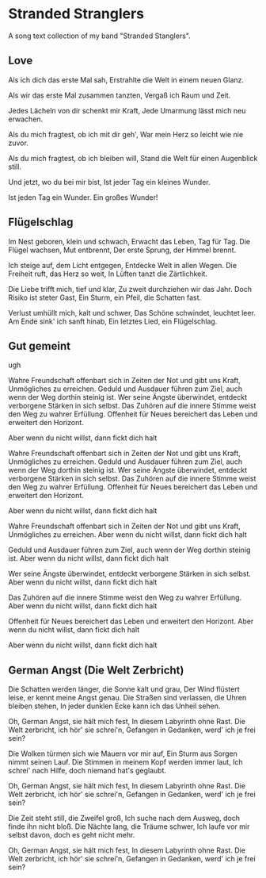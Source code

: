 # Stranded Stranglers

A song text collection of my band "Stranded Stanglers".

## Love

Als ich dich das erste Mal sah,
Erstrahlte die Welt in einem neuen Glanz.

Als wir das erste Mal zusammen tanzten,
Vergaß ich Raum und Zeit.

Jedes Lächeln von dir schenkt mir Kraft,
Jede Umarmung lässt mich neu erwachen.

Als du mich fragtest, ob ich mit dir geh',
War mein Herz so leicht wie nie zuvor.

Als du mich fragtest, ob ich bleiben will,
Stand die Welt für einen Augenblick still.

Und jetzt, wo du bei mir bist,
Ist jeder Tag ein kleines Wunder.

Ist jeden Tag ein Wunder.
Ein großes Wunder!

## Flügelschlag

Im Nest geboren, klein und schwach,
Erwacht das Leben, Tag für Tag.
Die Flügel wachsen, Mut entbrennt,
Der erste Sprung, der Himmel brennt.

Ich steige auf, dem Licht entgegen,
Entdecke Welt in allen Wegen.
Die Freiheit ruft, das Herz so weit,
In Lüften tanzt die Zärtlichkeit.

Die Liebe trifft mich, tief und klar,
Zu zweit durchziehen wir das Jahr.
Doch Risiko ist steter Gast,
Ein Sturm, ein Pfeil, die Schatten fast.

Verlust umhüllt mich, kalt und schwer,
Das Schöne schwindet, leuchtet leer.
Am Ende sink' ich sanft hinab,
Ein letztes Lied, ein Flügelschlag.

## Gut gemeint

ugh

Wahre Freundschaft offenbart sich in Zeiten der Not und gibt uns Kraft, Unmögliches zu erreichen.
Geduld und Ausdauer führen zum Ziel, auch wenn der Weg dorthin steinig ist.
Wer seine Ängste überwindet, entdeckt verborgene Stärken in sich selbst.
Das Zuhören auf die innere Stimme weist den Weg zu wahrer Erfüllung.
Offenheit für Neues bereichert das Leben und erweitert den Horizont.

Aber wenn du nicht willst, dann fickt dich halt

Wahre Freundschaft offenbart sich in Zeiten der Not und gibt uns Kraft, Unmögliches zu erreichen.
Geduld und Ausdauer führen zum Ziel, auch wenn der Weg dorthin steinig ist.
Wer seine Ängste überwindet, entdeckt verborgene Stärken in sich selbst.
Das Zuhören auf die innere Stimme weist den Weg zu wahrer Erfüllung.
Offenheit für Neues bereichert das Leben und erweitert den Horizont.

Aber wenn du nicht willst, dann fickt dich halt

Wahre Freundschaft offenbart sich in Zeiten der Not und gibt uns Kraft, Unmögliches zu erreichen.
Aber wenn du nicht willst, dann fickt dich halt

Geduld und Ausdauer führen zum Ziel, auch wenn der Weg dorthin steinig ist.
Aber wenn du nicht willst, dann fickt dich halt

Wer seine Ängste überwindet, entdeckt verborgene Stärken in sich selbst.
Aber wenn du nicht willst, dann fickt dich halt

Das Zuhören auf die innere Stimme weist den Weg zu wahrer Erfüllung.
Aber wenn du nicht willst, dann fickt dich halt

Offenheit für Neues bereichert das Leben und erweitert den Horizont.
Aber wenn du nicht willst, dann fickt dich halt

Aber wenn du nicht willst, dann fickt dich halt

## German Angst (Die Welt Zerbricht)

Die Schatten werden länger, die Sonne kalt und grau,
Der Wind flüstert leise, er kennt meine Angst genau.
Die Straßen sind verlassen, die Uhren bleiben stehen,
In jeder dunklen Ecke kann ich das Unheil sehen.

Oh, German Angst, sie hält mich fest,
In diesem Labyrinth ohne Rast.
Die Welt zerbricht, ich hör' sie schrei'n,
Gefangen in Gedanken, werd' ich je frei sein?

Die Wolken türmen sich wie Mauern vor mir auf,
Ein Sturm aus Sorgen nimmt seinen Lauf.
Die Stimmen in meinem Kopf werden immer laut,
Ich schrei' nach Hilfe, doch niemand hat's geglaubt.

Oh, German Angst, sie hält mich fest,
In diesem Labyrinth ohne Rast.
Die Welt zerbricht, ich hör' sie schrei'n,
Gefangen in Gedanken, werd' ich je frei sein?

Die Zeit steht still, die Zweifel groß,
Ich suche nach dem Ausweg, doch finde ihn nicht bloß.
Die Nächte lang, die Träume schwer,
Ich laufe vor mir selbst davon, doch es geht nicht mehr.

Oh, German Angst, sie hält mich fest,
In diesem Labyrinth ohne Rast.
Die Welt zerbricht, ich hör' sie schrei'n,
Gefangen in Gedanken, werd' ich je frei sein?
